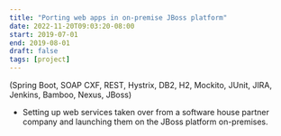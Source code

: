 ```yaml
---
title: "Porting web apps in on-premise JBoss platform"
date: 2022-11-20T09:03:20-08:00
start: 2019-07-01
end: 2019-08-01
draft: false
tags: [project]
---
```


(Spring Boot, SOAP CXF, REST, Hystrix, DB2, H2, Mockito, JUnit, JIRA, Jenkins, Bamboo, Nexus, JBoss)
- Setting up web services taken over from a software house partner company and launching them on the JBoss platform on-premises.
